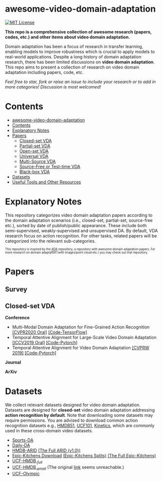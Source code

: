 # awesome-video-domain-adaptation
[![MIT License](https://img.shields.io/badge/license-MIT-green.svg)](https://opensource.org/licenses/MIT) 

__This repo is a comprehensive collection of awesome research (papers, codes, etc.) and other items about video domain adaptation.__ 

Domain adaptation has been a focus of research in transfer learning, enabling models to improve robustness which is crucial to apply models to real-world applications. Despite a long history of domain adaptation research, there has been limited discussions on __video domain adaptation__. This repo aims to present a collection of research on video domain adaptation including papers, code, etc. 

_Feel free to star, fork or raise an issue to include your research or to add in more categories! Discussion is most welcomed!_

# Contents
- [awesome-video-domain-adaptation](#awesome-video-domain-adaptation)
- [Contents](#contents)
- [Explanatory Notes](#explanatory-notes)
- [Papers](#papers)
	<!-- - [Survey](#survey) -->
	- [Closed-set VDA](#closed-set-vda)
	- [Partial-set VDA](#partial-set-vda)
	- [Open-set VDA](#open-set-vda)
	- [Universal VDA](#universal-vda)
	- [Multi-Source VDA](#multi-source-vda)
	<!-- - [Multi-Target VDA](#multi-target-vda) -->
	- [Source-Free or Test-time VDA](#source-free-or-test-time-vda)
	- [Black-box VDA](#black-box-vda)
	<!-- - [Zero-shot or Few-shot VDA](#zero-shot-or-few-shot-vda) -->
	<!-- - [Active VDA](#active-vda) -->
	<!-- - [Other Topics in Video Transfer Learning](other-topics-in-video-transfer-learning) -->
- [Datasets](#datasets)
- [Useful Tools and Other Resources](#useful-tools-and-other-resources)

# Explanatory Notes
This repository categorizes video domain adaptation papers according to the domain adaptation scenarios (i.e., closed-set, partial-set, source-free etc.), sorted by date of publish/public appearance. These include both semi-supervised, weakly-supervised and unsupervised DA. By default, VDA research focus on action recognition. For other tasks, related papers will be categorized into the relevant sub-categories.

<sup><sub>This repository is inspired by the [ADA](https://github.com/zhaoxin94/awesome-domain-adaptation) repository, a repository with awesome domain adaptation papers. For more research on domain adaptation (with images/point cloud etc.) you may check out that repository.</sub></sup>

# Papers

## Survey

## Closed-set VDA
**Conference**
- Multi-Modal Domain Adaptation for Fine-Grained Action Recognition [[CVPR2020 Oral]](http://openaccess.thecvf.com/content_CVPR_2020/papers/Munro_Multi-Modal_Domain_Adaptation_for_Fine-Grained_Action_Recognition_CVPR_2020_paper.pdf) [[Code-TensorFlow]](https://github.com/jonmun/MM-SADA-code)
- Temporal Attentive Alignment for Large-Scale Video Domain Adaptation [[ICCV2019 Oral]](http://openaccess.thecvf.com/content_ICCV_2019/papers/Chen_Temporal_Attentive_Alignment_for_Large-Scale_Video_Domain_Adaptation_ICCV_2019_paper.pdf) [[Code-Pytorch]](https://github.com/olivesgatech/TA3N)
- Temporal Attentive Alignment for Video Domain Adaptation [[CVPRW 2019]](https://arxiv.org/abs/1905.10861v5) [[Code-Pytorch]](https://github.com/olivesgatech/TA3N)

**Journal**

**ArXiv**


# Datasets
We collect relevant datasets designed for video domain adaptation. Datasets are designed for __closed-set__ video domain adaptation addressing __action recognition by default__. Note that downloading some datasets may require permissions. You are advised to download common action recognition datasets e.g., [HMDB51](https://serre-lab.clps.brown.edu/resource/hmdb-a-large-human-motion-database/), [UCF101](https://www.crcv.ucf.edu/data/UCF101.php), [Kinetics](https://www.deepmind.com/open-source/kinetics), which are commonly used in these cross-domain video datasets.

- [Sports-DA](https://xuyu0010.github.io/msvda.html#data-download)
- [Daily-DA](https://xuyu0010.github.io/msvda.html#data-download)
- [HMDB-ARID](https://xuyu0010.github.io/vuda.html#papers-and-download) [(The Full ARID (v1.0))](https://xuyu0010.github.io/arid.html#papers-and-download)
- [Epic-Kitchens Download](https://github.com/jonmun/MM-SADA-code) [(Epic-Kitchens Splits)](https://github.com/jonmun/MM-SADA_Domain_Adaptation_Splits) [(The Full Epic-Kitchens)](https://epic-kitchens.github.io/2022)
- [UCF-HMDB _<sub>full</sub>_](https://github.com/olivesgatech/TA3N)
- [UCF-HMDB _<sub>small</sub>_](https://github.com/olivesgatech/TA3N)
(The original [link](http://cs.stanford.edu/people/karpathy/deepvideo) seems unreachable.)
- [UCF-Olympic](https://github.com/olivesgatech/TA3N)
